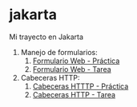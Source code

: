 # jakarta
Mi trayecto en Jakarta

1. Manejo de formularios:
   1. [Formulario Web - Práctica](https://github.com/RickyOrtega/jakarta/tree/main/webapp-form)
   2. [Formulario Web - Tarea](https://github.com/RickyOrtega/jakarta/tree/main/webapp-form-tarea2)
2. Cabeceras HTTP:
   1. [Cabeceras HTTTP - Práctica](https://github.com/RickyOrtega/jakarta/commit/ec72cb779c738f69433292208a7c5710b2152730)
   2. [Cabeceras HTTP - Tarea](https://github.com/RickyOrtega/jakarta/commit/1e06fc440dbe44368cd7dbc830afe46c9599a61e)
